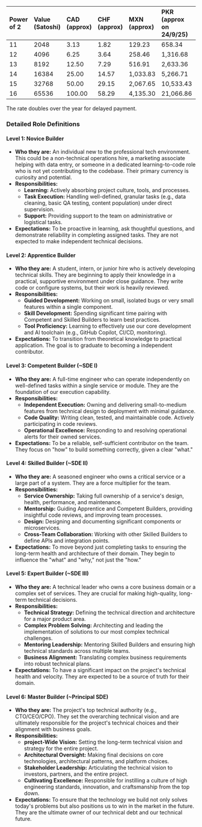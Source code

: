 | Power of 2 | Value (Satoshi) | CAD (approx) | CHF (approx) | MXN (approx) | PKR (approx on 24/9/25) | Builder Level |
| :--- | :--- | :--- | :--- | :--- | :--- | :--- |
| 11 | 2048 | 3.13 | 1.82 | 129.23 | 658.34 | Novice |
| 12 | 4096 | 6.25 | 3.64 | 258.46 | 1,316.68 | Apprentice |
| 13 | 8192 | 12.50 | 7.29 | 516.91 | 2,633.36 | Competent |
| 14 | 16384 | 25.00 | 14.57 | 1,033.83 | 5,266.71 | Skilled |
| 15 | 32768 | 50.00 | 29.15 | 2,067.65 | 10,533.43 | Expert |
| 16 | 65536 | 100.00 | 58.29 | 4,135.30 | 21,066.86 | Master |



The rate doubles over the year for delayed payment. 


### **Detailed Role Definitions**

#### **Level 1: Novice Builder**
*   **Who they are:** An individual new to the professional tech environment. This could be a non-technical operations hire, a marketing associate helping with data entry, or someone in a dedicated learning-to-code role who is not yet contributing to the codebase. Their primary currency is curiosity and potential.
*   **Responsibilities:**
    *   **Learning:** Actively absorbing project culture, tools, and processes.
    *   **Task Execution:** Handling well-defined, granular tasks (e.g., data cleaning, basic QA testing, content population) under direct supervision.
    *   **Support:** Providing support to the team on administrative or logistical tasks.
*   **Expectations:** To be proactive in learning, ask thoughtful questions, and demonstrate reliability in completing assigned tasks. They are not expected to make independent technical decisions.

#### **Level 2: Apprentice Builder**
*   **Who they are:** A student, intern, or junior hire who is actively developing technical skills. They are beginning to apply their knowledge in a practical, supportive environment under close guidance. They write code or configure systems, but their work is heavily reviewed.
*   **Responsibilities:**
    *   **Guided Development:** Working on small, isolated bugs or very small features within a single component.
    *   **Skill Development:** Spending significant time pairing with Competent and Skilled Builders to learn best practices.
    *   **Tool Proficiency:** Learning to effectively use our core development and AI toolchain (e.g., GitHub Copilot, CI/CD, monitoring).
*   **Expectations:** To transition from theoretical knowledge to practical application. The goal is to graduate to becoming a independent contributor.

#### **Level 3: Competent Builder (~SDE I)**
*   **Who they are:** A full-time engineer who can operate independently on well-defined tasks within a single service or module. They are the foundation of our execution capability.
*   **Responsibilities:**
    *   **Independent Execution:** Owning and delivering small-to-medium features from technical design to deployment with minimal guidance.
    *   **Code Quality:** Writing clean, tested, and maintainable code. Actively participating in code reviews.
    *   **Operational Excellence:** Responding to and resolving operational alerts for their owned services.
*   **Expectations:** To be a reliable, self-sufficient contributor on the team. They focus on "how" to build something correctly, given a clear "what."

#### **Level 4: Skilled Builder (~SDE II)**
*   **Who they are:** A seasoned engineer who owns a critical service or a large part of a system. They are a force multiplier for the team.
*   **Responsibilities:**
    *   **Service Ownership:** Taking full ownership of a service's design, health, performance, and maintenance.
    *   **Mentorship:** Guiding Apprentice and Competent Builders, providing insightful code reviews, and improving team processes.
    *   **Design:** Designing and documenting significant components or microservices.
    *   **Cross-Team Collaboration:** Working with other Skilled Builders to define APIs and integration points.
*   **Expectations:** To move beyond just completing tasks to ensuring the long-term health and architecture of their domain. They begin to influence the "what" and "why," not just the "how."

#### **Level 5: Expert Builder (~SDE III)**
*   **Who they are:** A technical leader who owns a core business domain or a complex set of services. They are crucial for making high-quality, long-term technical decisions.
*   **Responsibilities:**
    *   **Technical Strategy:** Defining the technical direction and architecture for a major product area.
    *   **Complex Problem Solving:** Architecting and leading the implementation of solutions to our most complex technical challenges.
    *   **Mentoring Leadership:** Mentoring Skilled Builders and ensuring high technical standards across multiple teams.
    *   **Business Alignment:** Translating complex business requirements into robust technical plans.
*   **Expectations:** To have a significant impact on the project's technical health and velocity. They are expected to be a source of truth for their domain.

#### **Level 6: Master Builder (~Principal SDE)**
*   **Who they are:** The project's top technical authority (e.g., CTO/CEO/CPO). They set the overarching technical vision and are ultimately responsible for the project's technical choices and their alignment with business goals.
*   **Responsibilities:**
    *   **project-Wide Vision:** Setting the long-term technical vision and strategy for the entire project.
    *   **Architectural Oversight:** Making final decisions on core technologies, architectural patterns, and platform choices.
    *   **Stakeholder Leadership:** Articulating the technical vision to investors, partners, and the entire project.
    *   **Cultivating Excellence:** Responsible for instilling a culture of high engineering standards, innovation, and craftsmanship from the top down.
*   **Expectations:** To ensure that the technology we build not only solves today's problems but also positions us to win in the market in the future. They are the ultimate owner of our technical debt and our technical future.
